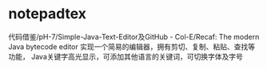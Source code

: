 # notepadtex
代码借鉴/pH-7/Simple-Java-Text-Editor及GitHub - Col-E/Recaf: The modern Java bytecode editor
实现一个简易的编辑器，拥有剪切、复制、粘贴、查找等功能，
Java关键字高光显示，可添加其他语言的关键词，可切换字体及字号
